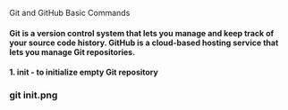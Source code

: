  Git and GitHub Basic Commands
 
 #### Git is a version control system that lets you manage and keep track of your source code history. GitHub is a cloud-based hosting service that lets you manage Git repositories.

 #### 1. init - to initialize empty Git repository
 ### git init.png
